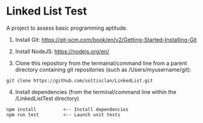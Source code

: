 # Linked List Test

A project to assess basic programming aptitude.

1) Install Git:
   https://git-scm.com/book/en/v2/Getting-Started-Installing-Git
   
2) Install NodeJS:
   https://nodejs.org/en/
   
3) Clone this repository from the termainal/command line from a parent directory containing git repositories (such as /Users/myusername/git):
```
git clone https://github.com/soltisclan/LinkedList.git
```

4) Install dependencies (from the terminal/command line within the /LinkedListTest directory)
```
npm install          <-- Install dependencies
npm run test         <-- Launch unit tests
```
